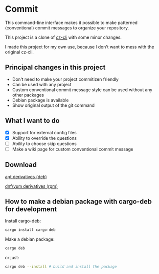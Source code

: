 # Commit

This command-line interface makes it possible to make patterned (conventional) commit messages to organize your repository.

This project is a clone of [cz-cli](https://github.com/commitizen/cz-cli) with some minor changes.

I made this project for my own use, because I don't want to mess with the original cz-cli.

## Principal changes in this project

- Don't need to make your project commitizen friendly
- Can be used with any project
- Custom conventional commit message style can be used without any other packages
- Debian package is available
- Show original output of the git command

## What I want to do

- [x] Support for external config files
- [x] Ability to override the questions
- [ ] Ability to choose skip questions
- [ ] Make a wiki page for custom conventional commit message

## Download

[apt derivatives (deb)](https://github.com/alt-art/commit/releases/download/0.2.0/commit_0.2.0_amd64.deb)

[dnf/yum derivatives (rpm)](https://github.com/alt-art/commit/releases/download/0.2.0/commit-0.2.0-1.x86_64.rpm)

## How to make a debian package with cargo-deb for development

Install cargo-deb:

```bash
cargo install cargo-deb
```

Make a debian package:

```bash
cargo deb
```

or just:

```bash
cargo deb --install # build and install the package
```
